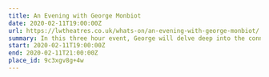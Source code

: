 ```yaml
---
title: An Evening with George Monbiot
date: 2020-02-11T19:00:00Z
url: https://lwtheatres.co.uk/whats-on/an-evening-with-george-monbiot/
summary: In this three hour event, George will delve deep into the connections and concerns around climate emergency, consumerism and mental health, and offer practical solutions and advice in these challenging times.
start: 2020-02-11T19:00:00Z
end: 2020-02-11T21:00:00Z
place_id: 9c3xgv8g+4w
---
```

